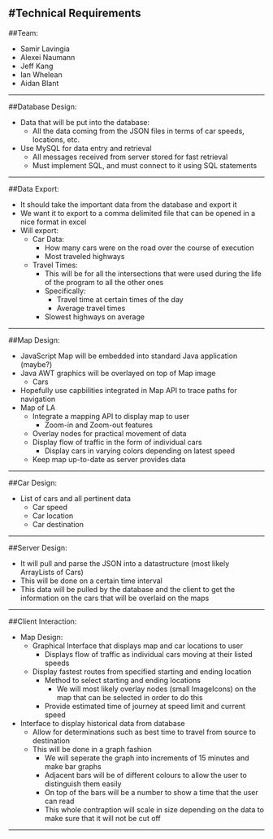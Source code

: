#Technical Requirements
----
##Team:
+ Samir Lavingia
+ Alexei Naumann
+ Jeff Kang
+ Ian Whelean
+ Aidan Blant

----
##Database Design:
+ Data that will be put into the database:
	+ All the data coming from the JSON files in terms of car speeds, locations, etc.
+ Use MySQL for data entry and retrieval
	+ All messages received from server stored for fast retrieval
	+ Must implement SQL, and must connect to it using SQL statements

----
##Data Export:
+ It should take the important data from the database and export it
+ We want it to export to a comma delimited file that can be opened in a nice format in excel
+ Will export: 
	+ Car Data:
		+ How many cars were on the road over the course of execution
		+ Most traveled highways
	+ Travel Times:
		+ This will be for all the intersections that were used during the life of the program to all the other ones
		+ Specifically:
			+ Travel time at certain times of the day
		  + Average travel times
  		+ Slowest highways on average
----

##Map Design:
+ JavaScript Map will be embedded into standard Java application (maybe?)
+ Java AWT graphics will be overlayed on top of Map image
	+ Cars
+ Hopefully use capbilities integrated in Map API to trace paths for navigation
+ Map of LA
	+ Integrate a mapping API to display map to user
		+ Zoom-in and Zoom-out features
	+ Overlay nodes for practical movement of data
	+ Display flow of traffic in the form of individual cars
		+ Display cars in varying colors depending on latest speed
	+ Keep map up-to-date as server provides data 
----

##Car Design:
+ List of cars and all pertinent data
	+ Car speed
	+ Car location
	+ Car destination

----

##Server Design:
+ It will pull and parse the JSON into a datastructure (most likely ArrayLists of Cars)
+ This will be done on a certain time interval
+ This data will be pulled by the database and the client to get the information on the cars that will be overlaid on the maps

----

##Client Interaction:
+ Map Design:
	+ Graphical Interface that displays map and car locations to user
		+ Displays flow of traffic as individual cars moving at their listed speeds
	+ Display fastest routes from specified starting and ending location
		+ Method to select starting and ending locations
			+ We will most likely overlay nodes (small ImageIcons) on the map that can be selected in order to do this
		+ Provide estimated time of journey at speed limit and current speed
+ Interface to display historical data from database
	+ Allow for determinations such as best time to travel from source to destination 
	+ This will be done in a graph fashion
		+ We will seperate the graph into increments of 15 minutes and make bar graphs
		+ Adjacent bars will be of different colours to allow the user to distinguish them easily
		+ On top of the bars will be a number to show a time that the user can read
		+ This whole contraption will scale in size depending on the data to make sure that it will not be cut off

----
